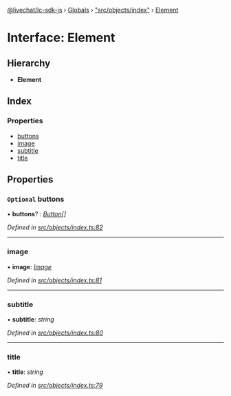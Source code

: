 [@livechat/lc-sdk-js](../README.md) › [Globals](../globals.md) › ["src/objects/index"](../modules/_src_objects_index_.md) › [Element](_src_objects_index_.element.md)

# Interface: Element

## Hierarchy

* **Element**

## Index

### Properties

* [buttons](_src_objects_index_.element.md#optional-buttons)
* [image](_src_objects_index_.element.md#image)
* [subtitle](_src_objects_index_.element.md#subtitle)
* [title](_src_objects_index_.element.md#title)

## Properties

### `Optional` buttons

• **buttons**? : *[Button](_src_objects_index_.button.md)[]*

*Defined in [src/objects/index.ts:82](https://github.com/livechat/lc-sdk-js/blob/aff69b2/src/objects/index.ts#L82)*

___

###  image

• **image**: *[Image](_src_objects_index_.image.md)*

*Defined in [src/objects/index.ts:81](https://github.com/livechat/lc-sdk-js/blob/aff69b2/src/objects/index.ts#L81)*

___

###  subtitle

• **subtitle**: *string*

*Defined in [src/objects/index.ts:80](https://github.com/livechat/lc-sdk-js/blob/aff69b2/src/objects/index.ts#L80)*

___

###  title

• **title**: *string*

*Defined in [src/objects/index.ts:79](https://github.com/livechat/lc-sdk-js/blob/aff69b2/src/objects/index.ts#L79)*
